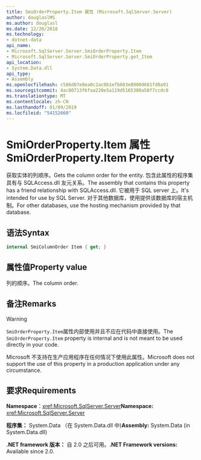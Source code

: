 ```yaml
---
title: SmiOrderProperty.Item 属性 (Microsoft.SqlServer.Server)
author: douglaslMS
ms.author: douglasl
ms.date: 12/20/2018
ms.technology:
- dotnet-data
api_name:
- Microsoft.SqlServer.Server.SmiOrderProperty.Item
- Microsoft.SqlServer.Server.SmiOrderProperty.get_Item
api_location:
- System.Data.dll
api_type:
- Assembly
ms.openlocfilehash: c586d07e8ea0c2ac0b1efb603e8900d681fd0a91
ms.sourcegitcommit: 4ac80713f6faa220e5a119d5165308a58f7ccdc8
ms.translationtype: MT
ms.contentlocale: zh-CN
ms.lasthandoff: 01/09/2019
ms.locfileid: "54152660"
---
```

# <a name="smiorderpropertyitem-property"></a><span data-ttu-id="6bbb8-102">SmiOrderProperty.Item 属性</span><span class="sxs-lookup"><span data-stu-id="6bbb8-102">SmiOrderProperty.Item Property</span></span>

<span data-ttu-id="6bbb8-103">获取实体的列顺序。</span><span class="sxs-lookup"><span data-stu-id="6bbb8-103">Gets the column order for the entity.</span></span> <span data-ttu-id="6bbb8-104">包含此属性的程序集具有与 SQLAccess.dll 友元关系。</span><span class="sxs-lookup"><span data-stu-id="6bbb8-104">The assembly that contains this property has a friend relationship with SQLAccess.dll.</span></span> <span data-ttu-id="6bbb8-105">它被用于 SQL server 上。</span><span class="sxs-lookup"><span data-stu-id="6bbb8-105">It's intended for use by SQL Server.</span></span> <span data-ttu-id="6bbb8-106">对于其他数据库，使用提供该数据库的宿主机制。</span><span class="sxs-lookup"><span data-stu-id="6bbb8-106">For other databases, use the hosting mechanism provided by that database.</span></span>

## <a name="syntax"></a><span data-ttu-id="6bbb8-107">语法</span><span class="sxs-lookup"><span data-stu-id="6bbb8-107">Syntax</span></span>

```csharp
internal SmiColumnOrder Item { get; }
```

## <a name="property-value"></a><span data-ttu-id="6bbb8-108">属性值</span><span class="sxs-lookup"><span data-stu-id="6bbb8-108">Property value</span></span>

<span data-ttu-id="6bbb8-109">列的顺序。</span><span class="sxs-lookup"><span data-stu-id="6bbb8-109">The column order.</span></span>

## <a name="remarks"></a><span data-ttu-id="6bbb8-110">备注</span><span class="sxs-lookup"><span data-stu-id="6bbb8-110">Remarks</span></span>

> [!WARNING]
> <span data-ttu-id="6bbb8-111">`SmiOrderProperty.Item`属性内部使用并且不应在代码中直接使用。</span><span class="sxs-lookup"><span data-stu-id="6bbb8-111">The `SmiOrderProperty.Item` property is internal and is not meant to be used directly in your code.</span></span>
>
> <span data-ttu-id="6bbb8-112">Microsoft 不支持在生产应用程序在任何情况下使用此属性。</span><span class="sxs-lookup"><span data-stu-id="6bbb8-112">Microsoft does not support the use of this property in a production application under any circumstance.</span></span>

## <a name="requirements"></a><span data-ttu-id="6bbb8-113">要求</span><span class="sxs-lookup"><span data-stu-id="6bbb8-113">Requirements</span></span>

<span data-ttu-id="6bbb8-114">**Namespace**：<xref:Microsoft.SqlServer.Server></span><span class="sxs-lookup"><span data-stu-id="6bbb8-114">**Namespace:** <xref:Microsoft.SqlServer.Server></span></span>

<span data-ttu-id="6bbb8-115">**程序集：** System.Data （在 System.Data.dll 中)</span><span class="sxs-lookup"><span data-stu-id="6bbb8-115">**Assembly:** System.Data (in System.Data.dll)</span></span>

<span data-ttu-id="6bbb8-116">**.NET framework 版本：** 自 2.0 之后可用。</span><span class="sxs-lookup"><span data-stu-id="6bbb8-116">**.NET Framework versions:** Available since 2.0.</span></span>